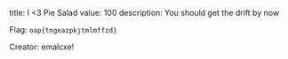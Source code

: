 title: I <3 Pie Salad
value: 100
description: You should get the drift by now

Flag:
`oap{tngeazpkjtmlmffzd}`

Creator: emalcxe!